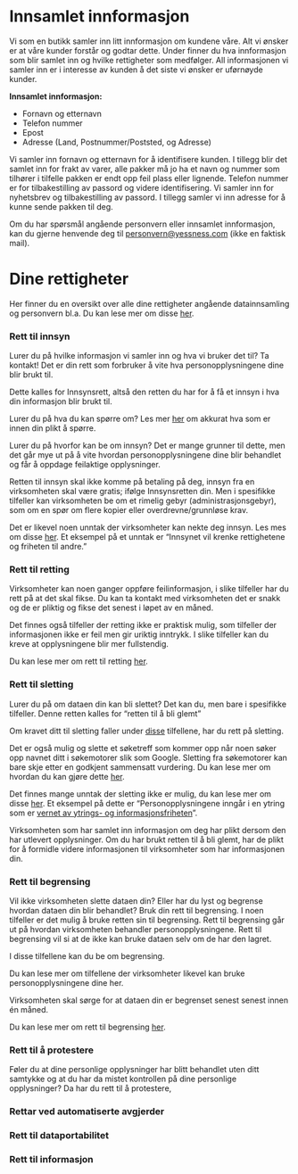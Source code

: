 # Innsamlet innformasjon

Vi som en butikk samler inn litt innformasjon om kundene våre. Alt vi ønsker er at
våre kunder forstår og godtar dette. Under finner du hva innformasjon som blir 
samlet inn og hvilke rettigheter som medfølger. All informasjonen vi samler inn er i
interesse av kunden å det siste vi ønsker er uførnøyde kunder.

**Innsamlet innformasjon:**
- Fornavn og etternavn
- Telefon nummer
- Epost
- Adresse (Land, Postnummer/Poststed, og Adresse)

Vi samler inn fornavn og etternavn for å identifisere kunden. I tillegg blir det 
samlet inn for frakt av varer, alle pakker må jo ha et navn og nummer som tilhører 
i tilfelle pakken er endt opp feil plass eller lignende.
Telefon nummer er for tilbakestilling av passord og videre identifisering.
Vi samler inn for nyhetsbrev og tilbakestilling av passord.
I tillegg samler vi inn adresse for å kunne sende pakken til deg.

Om du har spørsmål angående personvern eller innsamlet innformasjon, 
kan du gjerne henvende deg til personvern@yessness.com (ikke en faktisk mail).


# Dine rettigheter

Her finner du en oversikt over alle dine rettigheter angående datainnsamling og personvern bl.a. Du kan lese mer om disse [her](https://www.datatilsynet.no/rettigheter-og-plikter/den-registrertes-rettigheter/).

### Rett til innsyn

Lurer du på hvilke informasjon vi samler inn og hva vi bruker det til? Ta kontakt! Det er din rett som forbruker å vite hva personopplysningene dine blir brukt til.

Dette kalles for Innsynsrett, altså den retten du har for å få et innsyn i hva din informasjon blir brukt til.

Lurer du på hva du kan spørre om? Les mer [her](https://www.datatilsynet.no/rettigheter-og-plikter/den-registrertes-rettigheter/rett-til-innsyn/#:~:text=Dette%20kan%20du,innen%20en%20m%C3%A5ned.) om akkurat hva som er innen din plikt å spørre.

Lurer du på hvorfor kan be om innsyn? Det er mange grunner til dette, men det går mye ut på å vite hvordan personopplysningene dine blir behandlet og får å oppdage feilaktige opplysninger.

Retten til innsyn skal ikke komme på betaling på deg, innsyn fra en virksomheten skal være gratis; ifølge Innsynsretten din. Men i spesifikke tilfeller kan virksomheten be om et rimelig gebyr (administrasjonsgebyr), som om en spør om flere kopier eller overdrevne/grunnløse krav.

Det er likevel noen unntak der virksomheter kan nekte deg innsyn. Les mes om disse [her](https://www.datatilsynet.no/rettigheter-og-plikter/den-registrertes-rettigheter/rett-til-innsyn/#:~:text=Unntak,ikke%20f%C3%A5r%20innsyn.). Et eksempel på et unntak er “Innsynet vil krenke rettighetene og friheten til andre.”

### Rett til retting

Virksomheter kan noen ganger oppføre feilinformasjon, i slike tilfeller har du rett på at det skal fikse. Du kan ta kontakt med virksomheten det er snakk og de er pliktig og fikse det senest i løpet av en måned.

Det finnes også tilfeller der retting ikke er praktisk mulig, som tilfeller der informasjonen ikke er feil men gir uriktig inntrykk. I slike tilfeller kan du kreve at opplysningene blir mer fullstendig.

Du kan lese mer om rett til retting [her](https://www.datatilsynet.no/rettigheter-og-plikter/den-registrertes-rettigheter/rett-til-retting/).

### Rett til sletting

Lurer du på om dataen din kan bli slettet? Det kan du, men bare i spesifikke tilfeller. Denne retten kalles for “retten til å bli glemt”

Om kravet ditt til sletting faller under [disse](https://www.datatilsynet.no/rettigheter-og-plikter/den-registrertes-rettigheter/rett-til-sletting/#:~:text=Dersom%20du%20benytter,sletteplikt%20etter%20loven.) tilfellene, har du rett på sletting.

Det er også mulig og slette et søketreff som kommer opp når noen søker opp navnet ditt i søkemotorer slik som Google. Sletting fra søkemotorer kan bare skje etter en godkjent sammensatt vurdering. Du kan lese mer om hvordan du kan gjøre dette [her](https://www.datatilsynet.no/personvern-pa-ulike-omrader/internett-og-apper/hvordan-slette-soketreff/).

Det finnes mange unntak der sletting ikke er  mulig, du kan lese mer om disse [her](https://www.datatilsynet.no/rettigheter-og-plikter/den-registrertes-rettigheter/rett-til-sletting/#:~:text=Personopplysningene%20inng%C3%A5r%20i,eller%20forsvare%20rettskrav.). Et eksempel på dette er “Personopplysningene inngår i en ytring som er [vernet av ytrings- og informasjonsfriheten](https://www.datatilsynet.no/regelverk-og-verktoy/lover-og-regler/personvern-vs.-ytringsfrihet/)”.

Virksomheten som har samlet inn informasjon om deg har plikt dersom den har utlevert opplysninger. Om du har brukt retten til å bli glemt, har de plikt for å formidle videre informasjonen til virksomheter som har informasjonen din.

### Rett til begrensing

Vil ikke virksomheten slette dataen din? Eller har du lyst og begrense hvordan dataen din blir behandlet? Bruk din rett til begrensing. I noen tilfeller er det mulig å bruke retten sin til begrensing. Rett til begrensing går ut på hvordan virksomheten behandler personopplysningene. Rett til begrensing vil si at de ikke kan bruke dataen selv om de har den lagret.

I disse tilfellene kan du be om begrensing.

Du kan lese mer om tilfellene der virksomheter likevel kan bruke personopplysningene dine her.

Virksomheten skal sørge for at dataen din er begrenset senest senest innen én måned.

Du kan lese mer om rett til begrensing [her](https://www.datatilsynet.no/rettigheter-og-plikter/den-registrertes-rettigheter/rett-til-begrensning/).

### Rett til å protestere

Føler du at dine personlige opplysninger har blitt behandlet uten ditt samtykke og at du har da mistet kontrollen på dine personlige opplysninger? Da  har du rett til å protestere,

### Rettar ved automatiserte avgjerder

### Rett til dataportabilitet

### Rett til informasjon
